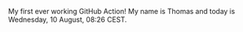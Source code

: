 My first ever working GitHub Action!
My name is Thomas and today is Wednesday, 10 August, 08:26 CEST. 
